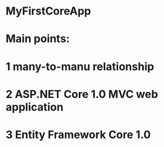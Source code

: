 # MyFirstCoreApp

# Main points:
# 1 many-to-manu relationship
# 2 ASP.NET Core 1.0 MVC web application
# 3 Entity Framework Core 1.0
 
